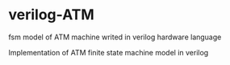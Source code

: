 # verilog-ATM
fsm model of ATM machine writed in verilog hardware language

Implementation of ATM finite state machine model in verilog
